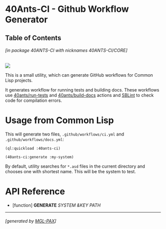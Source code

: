 <a id='x-2840ANTS-CI-3A-40INDEX-20MGL-PAX-MINIMAL-3ASECTION-29'></a>

# 40Ants-CI - Github Workflow Generator

## Table of Contents


###### \[in package 40ANTS-CI with nicknames 40ANTS-CI/CORE\]
[![](https://github-actions.40ants.com/40ants/ci/matrix.svg)](https://github.com/40ants/ci/actions)

This is a small utility, which can generate GitHub workflows for Common Lisp
projects.

It generates workflow for running tests and building docs. These workflows
use [40ants/run-tests](https://40ants.com/run-tests) and [40ants/build-docs](https://40ants.com/build-doc)
actions and [SBLint](https://github.com/cxxxr/sblint) to check code for compilation errors.

# Usage from Common Lisp

This will generate two files, `.github/workflows/ci.yml` and
`.github/workflows/docs.yml`:

```
(ql:quickload :40ants-ci)

(40ants-ci:generate :my-system)
```

By default, utility searches for `*.asd` files in the current directory
and chooses one with shortest name. This will be the system to test.

# API Reference


<a id='x-2840ANTS-CI-3AGENERATE-20FUNCTION-29'></a>

- [function] **GENERATE** *SYSTEM &KEY PATH*

* * *
###### \[generated by [MGL-PAX](https://github.com/melisgl/mgl-pax)\]
